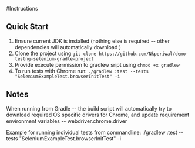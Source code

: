 #Instructions

## Quick Start

1. Ensure current JDK is installed (nothing else is required -- other dependencies will automatically download )
2. Clone the project using `git clone https://github.com/Nkperiwal/demo-testng-selenium-gradle-project`
3. Provide execute permission to gradlew sript using `chmod +x gradlew`
4. To run tests with Chrome run: `./gradlew :test --tests "SeleniumExampleTest.browserInitTest" -i`

## Notes

When running from Gradle -- the build script will automatically try to download required OS specific drivers for Chrome, and update requirement environment variables -- webdriver.chrome.driver

Example for running individual tests from commandline: ./gradlew :test --tests "SeleniumExampleTest.browserInitTest" -i